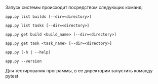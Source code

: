 Запуск системы происходит посредством следующих команд:

    app.py list builds [--dir=<directory>]
    
    app.py list tasks [--dir=<directory>]
    
    app.py get build <build_name> [--dir=<directory>]
    
    app.py get task <task_name> [--dir=<directory>]
    
    app.py (-h | --help)
    
    app.py --version
    

Для тестирования программы, в ее директории запустить команду pytest
